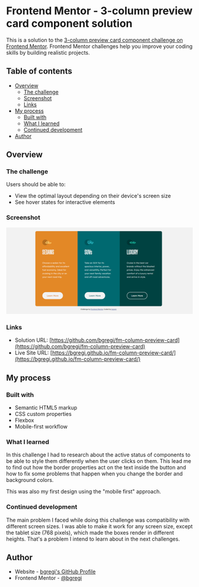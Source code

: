 # Frontend Mentor - 3-column preview card component solution

This is a solution to the [3-column preview card component challenge on Frontend Mentor](https://www.frontendmentor.io/challenges/3column-preview-card-component-pH92eAR2-). Frontend Mentor challenges help you improve your coding skills by building realistic projects. 

## Table of contents

- [Overview](#overview)
  - [The challenge](#the-challenge)
  - [Screenshot](#screenshot)
  - [Links](#links)
- [My process](#my-process)
  - [Built with](#built-with)
  - [What I learned](#what-i-learned)
  - [Continued development](#continued-development)
- [Author](#author)

## Overview

### The challenge

Users should be able to:

- View the optimal layout depending on their device's screen size
- See hover states for interactive elements

### Screenshot

![](./screenshot.png)

### Links

- Solution URL: [https://github.com/bgregi/fm-column-preview-card](https://github.com/bgregi/fm-column-preview-card)
- Live Site URL: [https://bgregi.github.io/fm-column-preview-card/](https://bgregi.github.io/fm-column-preview-card/)

## My process

### Built with

- Semantic HTML5 markup
- CSS custom properties
- Flexbox
- Mobile-first workflow

### What I learned

In this challenge I had to research about the active status of components to be able to style them differently when the user clicks on them. This lead me to find out how the border properties act on the text inside the button and how to fix some problems that happen when you change the border and background colors.

This was also my first design using the "mobile first" approach.

### Continued development

The main problem I faced while doing this challenge was compatibility with different screen sizes. I was able to make it work for any screen size, except the tablet size (768 pixels), which made the boxes render in different heights. That's a problem I intend to learn about in the next challenges.

## Author

- Website - [bgregi's GitHub Profile](https://github.com/bgregi)
- Frontend Mentor - [@bgregi](https://www.frontendmentor.io/profile/bgregi)

